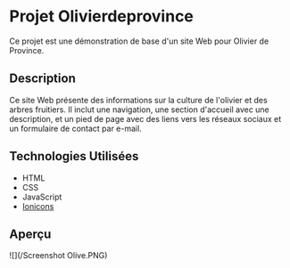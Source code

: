# Projet Olivierdeprovince

Ce projet est une démonstration de base d'un site Web pour Olivier de Province.

## Description

Ce site Web présente des informations sur la culture de l'olivier et des arbres fruitiers. Il inclut une navigation, une section d'accueil avec une description, et un pied de page avec des liens vers les réseaux sociaux et un formulaire de contact par e-mail.

## Technologies Utilisées

- HTML
- CSS
- JavaScript
- [Ionicons](https://ionicons.com/)

## Aperçu
![](/Screenshot Olive.PNG)




